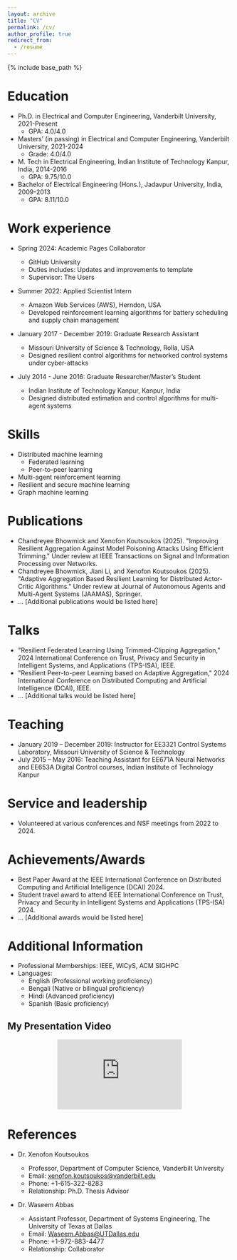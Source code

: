 ```yaml
---
layout: archive
title: "CV"
permalink: /cv/
author_profile: true
redirect_from:
  - /resume
---
```


{% include base_path %}

Education
======
* Ph.D. in Electrical and Computer Engineering, Vanderbilt University, 2021-Present
  * GPA: 4.0/4.0
* Masters’ (in passing) in Electrical and Computer Engineering, Vanderbilt University, 2021-2024
  * Grade: 4.0/4.0
* M. Tech in Electrical Engineering, Indian Institute of Technology Kanpur, India, 2014-2016
  * GPA: 9.75/10.0
* Bachelor of Electrical Engineering (Hons.), Jadavpur University, India, 2009-2013
  * GPA: 8.11/10.0

Work experience
======
* Spring 2024: Academic Pages Collaborator
  * GitHub University
  * Duties includes: Updates and improvements to template
  * Supervisor: The Users

* Summer 2022: Applied Scientist Intern
  * Amazon Web Services (AWS), Herndon, USA
  * Developed reinforcement learning algorithms for battery scheduling and supply chain management

* January 2017 - December 2019: Graduate Research Assistant
  * Missouri University of Science & Technology, Rolla, USA
  * Designed resilient control algorithms for networked control systems under cyber-attacks

* July 2014 - June 2016: Graduate Researcher/Master’s Student
  * Indian Institute of Technology Kanpur, Kanpur, India
  * Designed distributed estimation and control algorithms for multi-agent systems

Skills
======
* Distributed machine learning
  * Federated learning
  * Peer-to-peer learning
* Multi-agent reinforcement learning
* Resilient and secure machine learning
* Graph machine learning

Publications
======
* Chandreyee Bhowmick and Xenofon Koutsoukos (2025). "Improving Resilient Aggregation Against Model Poisoning Attacks Using Efficient Trimming." Under review at IEEE Transactions on Signal and Information Processing over Networks.
* Chandreyee Bhowmick, Jiani Li, and Xenofon Koutsoukos (2025). "Adaptive Aggregation Based Resilient Learning for Distributed Actor-Critic Algorithms." Under review at Journal of Autonomous Agents and Multi-Agent Systems (JAAMAS), Springer.
* ... [Additional publications would be listed here]

Talks
======
  * "Resilient Federated Learning Using Trimmed-Clipping Aggregation," 2024 International Conference on Trust, Privacy and Security in Intelligent Systems, and Applications (TPS-ISA), IEEE.
  * "Resilient Peer-to-peer Learning based on Adaptive Aggregation," 2024 International Conference on Distributed Computing and Artificial Intelligence (DCAI), IEEE.
  * ... [Additional talks would be listed here]

Teaching
======
* January 2019 – December 2019: Instructor for EE3321 Control Systems Laboratory, Missouri University of Science & Technology
* July 2015 – May 2016: Teaching Assistant for EE671A Neural Networks and EE653A Digital Control courses, Indian Institute of Technology Kanpur

Service and leadership
======
* Volunteered at various conferences and NSF meetings from 2022 to 2024.

Achievements/Awards
======
* Best Paper Award at the IEEE International Conference on Distributed Computing and Artificial Intelligence (DCAI) 2024.
* Student travel award to attend IEEE International Conference on Trust, Privacy and Security in Intelligent Systems and Applications (TPS-ISA) 2024.
* ... [Additional awards would be listed here]

Additional Information
======
* Professional Memberships: IEEE, WiCyS, ACM SIGHPC
* Languages:
  * English (Professional working proficiency)
  * Bengali (Native or bilingual proficiency)
  * Hindi (Advanced proficiency)
  * Spanish (Basic proficiency)

## My Presentation Video
<div class="youtube-video" style="max-width: 280px; margin: auto;">
  <iframe width="280" height="157" src="https://www.youtube.com/embed/Fqi3OPoQaj8" frameborder="0" allow="accelerometer; autoplay; clipboard-write; encrypted-media; gyroscope; picture-in-picture" allowfullscreen></iframe>
</div>

References
======
* Dr. Xenofon Koutsoukos
  * Professor, Department of Computer Science, Vanderbilt University
  * Email: xenofon.koutsoukos@vanderbilt.edu
  * Phone: +1-615-322-8283
  * Relationship: Ph.D. Thesis Advisor

* Dr. Waseem Abbas
  * Assistant Professor, Department of Systems Engineering, The University of Texas at Dallas
  * Email: Waseem.Abbas@UTDallas.edu
  * Phone: +1-972-883-4477
  * Relationship: Collaborator